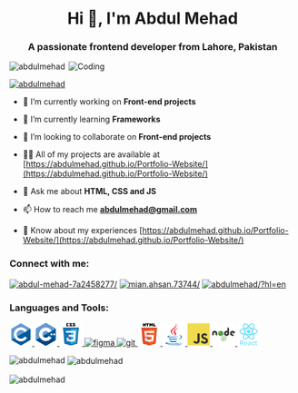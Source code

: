 <h1 align="center">Hi 👋, I'm Abdul Mehad</h1>
<h3 align="center">A passionate frontend developer from Lahore, Pakistan</h3>
<img align="right" alt="Coding" width="400" src="https://raw.githubusercontent.com/hasibul-hasan-shuvo/hasibul-hasan-shuvo/main/images/coding-boy.gif
">

<p align="left"> <img src="https://komarev.com/ghpvc/?username=abdulmehad&label=Profile%20views&color=0e75b6&style=flat" alt="abdulmehad" /> </p>

<p align="left"> <a href="https://github.com/ryo-ma/github-profile-trophy"><img src="https://github-profile-trophy.vercel.app/?username=abdulmehad" alt="abdulmehad" /></a> </p>

- 🔭 I’m currently working on **Front-end projects**

- 🌱 I’m currently learning **Frameworks**

- 👯 I’m looking to collaborate on **Front-end projects**

- 👨‍💻 All of my projects are available at [https://abdulmehad.github.io/Portfolio-Website/](https://abdulmehad.github.io/Portfolio-Website/)

- 💬 Ask me about **HTML, CSS and JS**

- 📫 How to reach me **abdulmehad@gmail.com**

- 📄 Know about my experiences [https://abdulmehad.github.io/Portfolio-Website/](https://abdulmehad.github.io/Portfolio-Website/)

<h3 align="left">Connect with me:</h3>
<p align="left">
<a href="https://linkedin.com/in/abdul-mehad-7a2458277/" target="blank"><img align="center" src="https://raw.githubusercontent.com/rahuldkjain/github-profile-readme-generator/master/src/images/icons/Social/linked-in-alt.svg" alt="abdul-mehad-7a2458277/" height="30" width="40" /></a>
<a href="https://fb.com/mian.ahsan.73744/" target="blank"><img align="center" src="https://raw.githubusercontent.com/rahuldkjain/github-profile-readme-generator/master/src/images/icons/Social/facebook.svg" alt="mian.ahsan.73744/" height="30" width="40" /></a>
<a href="https://instagram.com/abdulmehad/?hl=en" target="blank"><img align="center" src="https://raw.githubusercontent.com/rahuldkjain/github-profile-readme-generator/master/src/images/icons/Social/instagram.svg" alt="abdulmehad/?hl=en" height="30" width="40" /></a>
</p>

<h3 align="left">Languages and Tools:</h3>
<p align="left"> <a href="https://www.cprogramming.com/" target="_blank" rel="noreferrer"> <img src="https://raw.githubusercontent.com/devicons/devicon/master/icons/c/c-original.svg" alt="c" width="40" height="40"/> </a> <a href="https://www.w3schools.com/cpp/" target="_blank" rel="noreferrer"> <img src="https://raw.githubusercontent.com/devicons/devicon/master/icons/cplusplus/cplusplus-original.svg" alt="cplusplus" width="40" height="40"/> </a> <a href="https://www.w3schools.com/css/" target="_blank" rel="noreferrer"> <img src="https://raw.githubusercontent.com/devicons/devicon/master/icons/css3/css3-original-wordmark.svg" alt="css3" width="40" height="40"/> </a> <a href="https://www.figma.com/" target="_blank" rel="noreferrer"> <img src="https://www.vectorlogo.zone/logos/figma/figma-icon.svg" alt="figma" width="40" height="40"/> </a> <a href="https://git-scm.com/" target="_blank" rel="noreferrer"> <img src="https://www.vectorlogo.zone/logos/git-scm/git-scm-icon.svg" alt="git" width="40" height="40"/> </a> <a href="https://www.w3.org/html/" target="_blank" rel="noreferrer"> <img src="https://raw.githubusercontent.com/devicons/devicon/master/icons/html5/html5-original-wordmark.svg" alt="html5" width="40" height="40"/> </a> <a href="https://www.java.com" target="_blank" rel="noreferrer"> <img src="https://raw.githubusercontent.com/devicons/devicon/master/icons/java/java-original.svg" alt="java" width="40" height="40"/> </a> <a href="https://developer.mozilla.org/en-US/docs/Web/JavaScript" target="_blank" rel="noreferrer"> <img src="https://raw.githubusercontent.com/devicons/devicon/master/icons/javascript/javascript-original.svg" alt="javascript" width="40" height="40"/> </a> <a href="https://nodejs.org" target="_blank" rel="noreferrer"> <img src="https://raw.githubusercontent.com/devicons/devicon/master/icons/nodejs/nodejs-original-wordmark.svg" alt="nodejs" width="40" height="40"/> </a> <a href="https://reactjs.org/" target="_blank" rel="noreferrer"> <img src="https://raw.githubusercontent.com/devicons/devicon/master/icons/react/react-original-wordmark.svg" alt="react" width="40" height="40"/> </a> </p>

<p><img align="left" src="https://github-readme-stats.vercel.app/api/top-langs?username=abdulmehad&show_icons=true&locale=en&layout=compact" alt="abdulmehad" /></p>

<p>&nbsp;<img align="center" src="https://github-readme-stats.vercel.app/api?username=abdulmehad&show_icons=true&locale=en" alt="abdulmehad" /></p>

<p><img align="center" src="https://github-readme-streak-stats.herokuapp.com/?user=abdulmehad&" alt="abdulmehad" /></p>
